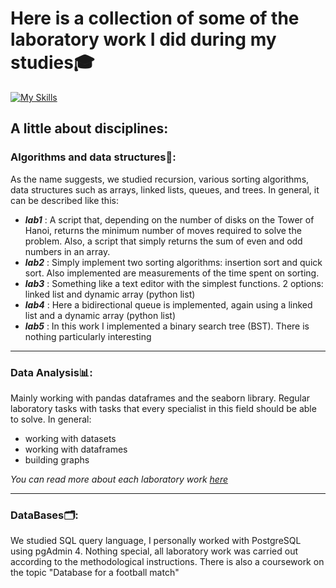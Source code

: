 # Here is a collection of some of the laboratory work I did during my studies🎓
[![My Skills](https://skillicons.dev/icons?i=vscode,py,postgres )](https://skillicons.dev)
## A little about disciplines:
### Algorithms and data structures🔗: 
As the name suggests, we studied recursion, various sorting algorithms, data structures such as arrays, linked lists, queues, and trees. In general, it can be described like this:
- ***lab1*** : A script that, depending on the number of disks on the Tower of Hanoi, returns the minimum number of moves required to solve the problem. Also, a script that simply returns the sum of even and odd numbers in an array.
- ***lab2*** : Simply implement two sorting algorithms: insertion sort and quick sort. Also implemented are measurements of the time spent on sorting.
- ***lab3*** : Something like a text editor with the simplest functions. 2 options: linked list and dynamic array (python list)
- ***lab4*** : Here a bidirectional queue is implemented, again using a linked list and a dynamic array (python list)
- ***lab5*** : In this work I implemented a binary search tree (BST). There is nothing particularly interesting
---
### Data Analysis📊:
Mainly working with pandas dataframes and the seaborn library. Regular laboratory tasks with tasks that every specialist in this field should be able to solve. In general:
- working with datasets
- working with dataframes
- building graphs
  
*You can read more about each laboratory work [here](https://github.com/vasyakrytoi2000/KPI_Study/blob/master/Data%20Analysis/README.md)*

---
### DataBases🗂:
We studied SQL query language, I personally worked with PostgreSQL using pgAdmin 4.
Nothing special, all laboratory work was carried out according to the methodological instructions.
There is also a coursework on the topic "Database for a football match"
